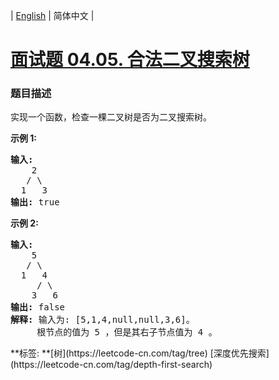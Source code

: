| [English](README_EN.md) | 简体中文 |

# [面试题 04.05. 合法二叉搜索树](https://leetcode-cn.com/problems/legal-binary-search-tree-lcci)
 ### 题目描述
<p>实现一个函数，检查一棵二叉树是否为二叉搜索树。</p><strong>示例 1:</strong><pre><strong>输入:</strong><br>    2<br>   / &#92<br>  1   3<br><strong>输出:</strong> true<br></pre><strong>示例 2:</strong><pre><strong>输入:</strong><br>    5<br>   / &#92<br>  1   4<br>     / &#92<br>    3   6<br><strong>输出:</strong> false<br><strong>解释:</strong> 输入为: [5,1,4,null,null,3,6]。<br>     根节点的值为 5 ，但是其右子节点值为 4 。</pre>
**标签:	**[树](https://leetcode-cn.com/tag/tree) [深度优先搜索](https://leetcode-cn.com/tag/depth-first-search) 